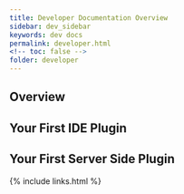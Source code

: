 ```yaml
---
title: Developer Documentation Overview
sidebar: dev_sidebar
keywords: dev docs
permalink: developer.html
<!-- toc: false -->
folder: developer
---
```


## Overview

## Your First IDE Plugin

## Your First Server Side Plugin



{% include links.html %}
